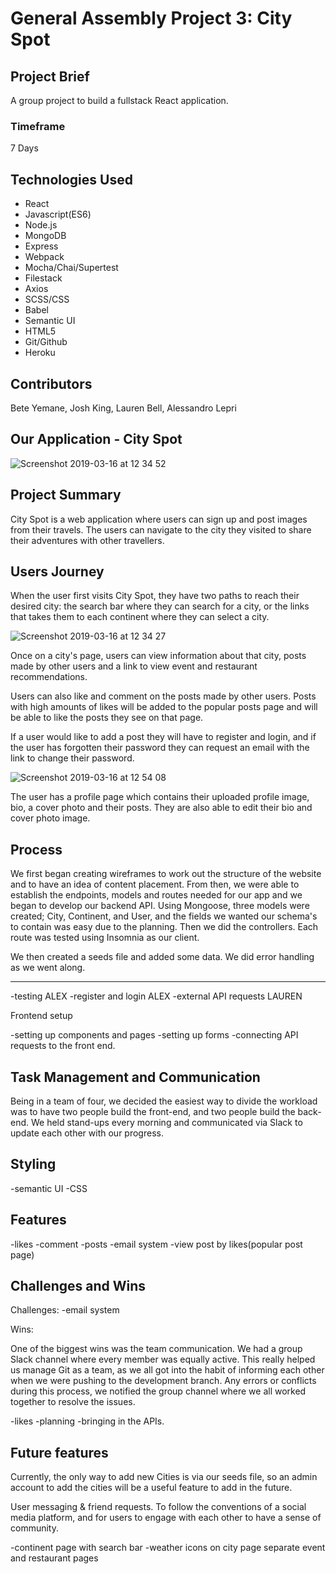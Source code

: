 
# General Assembly Project 3: City Spot

## Project Brief

A group project to build a fullstack React application.

### Timeframe

7 Days

## Technologies Used
* React
* Javascript(ES6)
* Node.js
* MongoDB
* Express
* Webpack
* Mocha/Chai/Supertest
* Filestack
* Axios
* SCSS/CSS
* Babel
* Semantic UI
* HTML5
* Git/Github
* Heroku

## Contributors

Bete Yemane, Josh King, Lauren Bell, Alessandro Lepri

## Our Application - City Spot

![Screenshot 2019-03-16 at 12 34 52](https://user-images.githubusercontent.com/44004811/54475500-d18ad700-47e9-11e9-8997-b206c1586b30.png)

## Project Summary

City Spot is a web application where users can sign up and post images from their travels. The users can navigate to the city they visited to share their adventures with other travellers.

## Users Journey

When the user first visits City Spot, they have two paths to reach their desired city: the search bar where they can search for a city, or the links that takes them to each continent where they can select a city.

![Screenshot 2019-03-16 at 12 34 27](https://user-images.githubusercontent.com/44004811/54475406-e7e46300-47e8-11e9-87c3-6099e41a5c8e.png)

Once on a city's page, users can view information about that city, posts made by other users and a link to view event and restaurant recommendations.

Users can also like and comment on the posts made by other users. Posts with high amounts of likes will be added to the popular posts page and will be able to like the posts they see on that page.

If a user would like to add a post they will have to register and login, and if the user has forgotten their password they can request an email with the link to change their password.

![Screenshot 2019-03-16 at 12 54 08](https://user-images.githubusercontent.com/44004811/54475586-af458900-47ea-11e9-8524-854cdcbe9512.png)

The user has a profile page which contains their uploaded profile image, bio, a cover photo and their posts. They are also able to edit their bio and cover photo image.

## Process

We first began creating wireframes to work out the structure of the website and to have an idea of content placement. From then, we were able to establish the endpoints, models and routes needed for our app and we began to develop our backend API. Using Mongoose, three models were created; City, Continent, and User, and the fields we wanted our schema's to contain was easy due to the planning. Then we did the controllers. Each route was tested using Insomnia as our client.

We then created a seeds file and added some data.
We did error handling as we went along.

------------------------------
-testing ALEX
-register and login ALEX
-external API requests LAUREN

Frontend setup

-setting up components and pages
-setting up forms
-connecting API requests to the front end.

## Task Management and Communication

Being in a team of four, we decided the easiest way to divide the workload was to have two people build the front-end, and two people build the back-end. We held stand-ups every morning and communicated via Slack to update each other with our progress.

## Styling

-semantic UI
-CSS

## Features

-likes
-comment
-posts
-email system
-view post by likes(popular post page)

## Challenges and Wins
Challenges:
-email system

Wins:

One of the biggest wins was the team communication. We had a group Slack channel where every member was equally active. This really helped us manage Git as a team, as we all got into the habit of informing each other when we were pushing to the development branch. Any errors or conflicts during this process, we notified the group channel where we all worked together to resolve the issues.

-likes
-planning
-bringing in the APIs.

## Future features

Currently, the only way to add new Cities is via our seeds file, so an admin account to add the cities will be a useful feature to add in the future.

User messaging & friend requests. To follow the conventions of a social media platform, and for users to engage with each other to have a sense of community.

-continent page with search bar
-weather icons on city page separate event and restaurant pages


